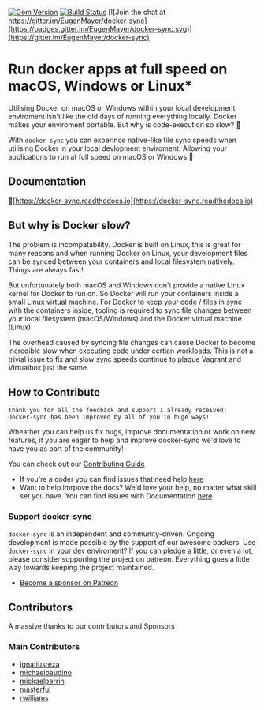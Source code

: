 [![Gem Version](https://badge.fury.io/rb/docker-sync.svg)](https://badge.fury.io/rb/docker-sync) [![Build Status](https://travis-ci.org/EugenMayer/docker-sync.svg?branch=master)](https://travis-ci.org/EugenMayer/docker-sync) [![Join the chat at https://gitter.im/EugenMayer/docker-sync](https://badges.gitter.im/EugenMayer/docker-sync.svg)](https://gitter.im/EugenMayer/docker-sync)

# Run docker apps at full speed on macOS, Windows or Linux* 
Utilising Docker on macOS or Windows within your local development enviroment isn't like the old days of running everything locally. Docker makes your enviroment portable. But why is code-execution so slow? 🐢

With `docker-sync` you can experince native-like file sync speeds when utilising Docker in your local devlopment enviroment. Allowing your applications to run at full speed on macOS or Windows 🚀

## Documentation
📝[https://docker-sync.readthedocs.io](https://docker-sync.readthedocs.io)

## But why is Docker slow?
The problem is incompatability. Docker is built on Linux, this is great for many reasons and when running Docker on Linux, your development files can be synced between your containers and local filesystem natively. Things are always fast!

But unfortunately both macOS and Windows don't provide a native Linux kernel for Docker to run on. So Docker will run your containers inside a small Linux virtual machine. For Docker to keep your code / files in sync with the containers inside, tooling is required to sync file changes between your local filesystem (macOS/Windows) and the Docker virtual machine (Linux).

The overhead caused by syncing file changes can cause Docker to become incredible slow when executing code under certian workloads. This is not a trivial issue to fix and slow sync speeds continue to plague Vagrant and Virtualbox just the same.

## How to Contribute
    Thank you for all the feedback and support i already received!
    Docker-sync has been improved by all of you in huge ways!
Wheather you can help us fix bugs, improve documentation or work on new features, if you are eager to help and improve docker-sync we'd love to have you as part of the community!

You can check out our [Contributing Guide]()
 - If you're a coder you can find issues that need help [here](https://github.com/EugenMayer/docker-sync/issues?q=is%3Aissue+is%3Aopen+label%3A%22help+wanted%22)
 - Want to help imrpove the docs? We'd love your help, no matter what skill set you have. You can find issues with Documentation [here](https://github.com/EugenMayer/docker-sync/issues?utf8=%E2%9C%93&q=is%3Aissue%20is%3Aopen%20label%3A%22help%20wanted%22%20%20label%3A%22documentation%22%20)

### Support docker-sync
`docker-sync` is an independent and community-driven. Ongoing development is made possible by the support of our awesome backers. Use `docker-sync` in your dev enviroment? If you can pledge a little, or even a lot, please consider supporting the project on patreon. Everything goes a little way towards keeping the project maintained.

- [Become a sponsor on Patreon](https://www.patreon.com/eugenmayer/overview)

## Contributors
A massive thanks to our contributors and Sponsors

### Main Contributors
 - [ignatiusreza](https://github.com/ignatiusreza)
 - [michaelbaudino](https://github.com/michaelbaudino)
 - [mickaelperrin](https://github.com/mickaelperrin)
 - [masterful](https://github.com/masterful)
 - [rwilliams](https://github.com/rwilliams)

[1.1]: http://i.imgur.com/tXSoThF.png
[1]: http://www.twitter.com/dockersync
